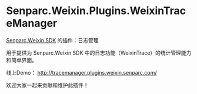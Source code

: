 # Senparc.Weixin.Plugins.WeixinTraceManager
[Senparc.Weixin SDK](https://github.com/JeffreySu/WeiXinMPSDK) 的插件：日志管理

用于提供为 Senparc.Weixin SDK 中的日志功能（WeixinTrace）的统计管理能力和简单界面。

线上Demo： http://tracemanager.plugins.weixin.senparc.com/

欢迎大家一起来贡献和维护此插件！
